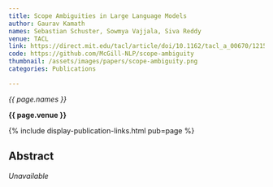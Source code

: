 ```yaml
---
title: Scope Ambiguities in Large Language Models
author: Gaurav Kamath
names: Sebastian Schuster, Sowmya Vajjala, Siva Reddy
venue: TACL
link: https://direct.mit.edu/tacl/article/doi/10.1162/tacl_a_00670/121540/Scope-Ambiguities-in-Large-Language-Models
code: https://github.com/McGill-NLP/scope-ambiguity
thumbnail: /assets/images/papers/scope-ambiguity.png
categories: Publications

---
```


*{{ page.names }}*

**{{ page.venue }}**

{% include display-publication-links.html pub=page %}

## Abstract

_Unavailable_